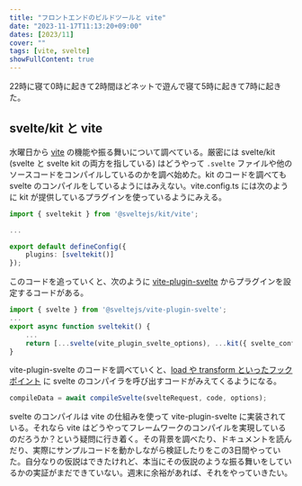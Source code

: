 ```yaml
---
title: "フロントエンドのビルドツールと vite"
date: "2023-11-17T11:13:20+09:00"
dates: [2023/11]
cover: ""
tags: [vite, svelte]
showFullContent: true
---
```


22時に寝て0時に起きて2時間ほどネットで遊んで寝て5時に起きて7時に起きた。

## svelte/kit と vite

水曜日から [vite](https://vitejs.dev/) の機能や振る舞いについて調べている。厳密には svelte/kit (svelte と svelte kit の両方を指している) はどうやって `.svelte` ファイルや他のソースコードをコンパイルしているのかを調べ始めた。kit のコードを調べても svelte のコンパイルをしているようにはみえない。vite.config.ts には次のように kit が提供しているプラグインを使っているようにみえる。

```typescript
import { sveltekit } from '@sveltejs/kit/vite';

...

export default defineConfig({
	plugins: [sveltekit()]
});
```

このコードを追っていくと、次のように [vite-plugin-svelte](https://github.com/sveltejs/vite-plugin-svelte) からプラグインを設定するコードがある。

```typescript
import { svelte } from '@sveltejs/vite-plugin-svelte';
...
export async function sveltekit() {
    ...
    return [...svelte(vite_plugin_svelte_options), ...kit({ svelte_config })];
}
```

vite-plugin-svelte のコードを調べていくと、[load や transform といったフックポイント](https://vitejs.dev/guide/api-plugin.html#universal-hooks) に svelte のコンパイラを呼び出すコードがみえてくるようになる。

```javascript
compileData = await compileSvelte(svelteRequest, code, options);
```

svelte のコンパイルは vite の仕組みを使って vite-plugin-svelte に実装されている。それなら vite はどうやってフレームワークのコンパイルを実現しているのだろうか？という疑問に行き着く。その背景を調べたり、ドキュメントを読んだり、実際にサンプルコードを動かしながら検証したりをこの3日間やっていた。自分なりの仮説はできたけれど、本当にその仮説のような振る舞いをしているかの実証がまだできていない。週末に余裕があれば、それをやっていきたい。
